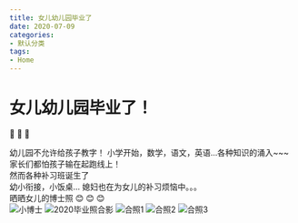 ```yaml
---
title: 女儿幼儿园毕业了
date: 2020-07-09
categories:
- 默认分类
tags:
- Home
---
```


# 女儿幼儿园毕业了！ 
   :girl: :girl: :girl: 

<!-- more -->

幼儿园不允许给孩子教字！ 
小学开始，数学，语文，英语...各种知识的涌入~~~  
家长们都怕孩子输在起跑线上！  
然而各种补习班诞生了   
幼小衔接，小饭桌...  媳妇也在为女儿的补习烦恼中。。。  
晒晒女儿的博士照 :blush: :blush: :blush:   
![小博士](https://cdn.jsdelivr.net/gh/ZiBaiCai/cdnimg/blog/yeynver.jpg)
![2020毕业照合影](https://cdn.jsdelivr.net/gh/ZiBaiCai/cdnimg/blog/yey2020.jpg)
![合照1](https://cdn.jsdelivr.net/gh/ZiBaiCai/cdnimg/blog/yey2020-1.jpg)
![合照2](https://cdn.jsdelivr.net/gh/ZiBaiCai/cdnimg/blog/yey2020-2.jpg)
![合照3](https://cdn.jsdelivr.net/gh/ZiBaiCai/cdnimg/blog/yey2020-3.jpg)
